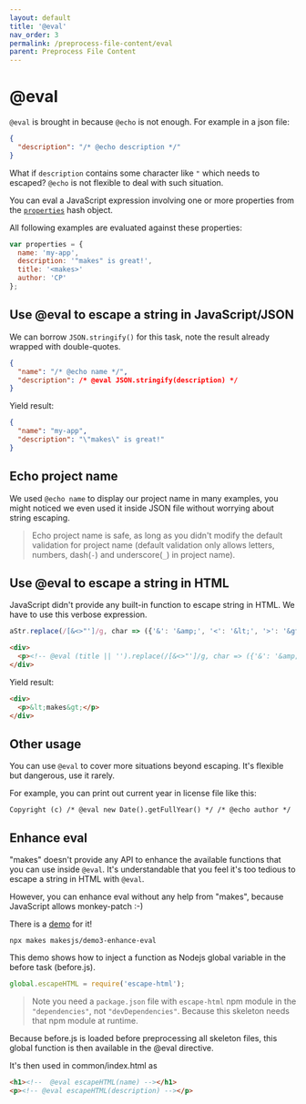 ```yaml
---
layout: default
title: '@eval'
nav_order: 3
permalink: /preprocess-file-content/eval
parent: Preprocess File Content
---
```


# @eval

`@eval` is brought in because `@echo` is not enough. For example in a json file:

```json
{
  "description": "/* @echo description */"
}
```

What if `description` contains some character like `"` which needs to escaped? `@echo` is not flexible to deal with such situation.

You can eval a JavaScript expression involving one or more properties from the [`properties`](../questions/features-and-properties#properties) hash object.

All following examples are evaluated against these properties:

```js
var properties = {
  name: 'my-app',
  description: '"makes" is great!',
  title: '<makes>'
  author: 'CP'
};
```

## Use @eval to escape a string in JavaScript/JSON

We can borrow `JSON.stringify()` for this task, note the result already wrapped with double-quotes.

```json
{
  "name": "/* @echo name */",
  "description": /* @eval JSON.stringify(description) */
}
```

Yield result:

```json
{
  "name": "my-app",
  "description": "\"makes\" is great!"
}
```

## Echo project name

We used `@echo name` to display our project name in many examples, you might noticed we even used it inside JSON file without worrying about string escaping.

> Echo project name is safe, as long as you didn't modify the default validation for project name (default validation only allows letters, numbers, dash(`-`) and underscore(`_`) in project name).

## Use @eval to escape a string in HTML

JavaScript didn't provide any built-in function to escape string in HTML. We have to use this verbose expression.

```js
aStr.replace(/[&<>"']/g, char => ({'&': '&amp;', '<': '&lt;', '>': '&gt;', '"': '&quot;', "'": '&#39;'})[char])
```

```html
<div>
  <p><!-- @eval (title || '').replace(/[&<>"']/g, char => ({'&': '&amp;', '<': '&lt;', '>': '&gt;', '"': '&quot;', "'": '&#39;'})[char]) --></p>
</div>
```

Yield result:

```html
<div>
  <p>&lt;makes&gt;</p>
</div>
```

## Other usage

You can use `@eval` to cover more situations beyond escaping. It's flexible but dangerous, use it rarely.

For example, you can print out current year in license file like this:

```
Copyright (c) /* @eval new Date().getFullYear() */ /* @echo author */
```

## Enhance eval

"makes" doesn't provide any API to enhance the available functions that you can use inside `@eval`. It's understandable that you feel it's too tedious to escape a string in HTML with `@eval`.

However, you can enhance eval without any help from "makes", because JavaScript allows monkey-patch :-)

There is a [demo](https://github.com/makesjs/demo3-enhance-eval) for it!

    npx makes makesjs/demo3-enhance-eval

This demo shows how to inject a function as Nodejs global variable
in the before task (before.js).

```js
global.escapeHTML = require('escape-html');
```

> Note you need a `package.json` file with `escape-html` npm module
in the `"dependencies"`, not `"devDependencies"`. Because this skeleton
needs that npm module at runtime.

Because before.js is loaded before preprocessing all skeleton files,
this global function is then available in the @eval directive.

It's then used in common/index.html as

```html
<h1><!--  @eval escapeHTML(name) --></h1>
<p><!-- @eval escapeHTML(description) --></p>
```